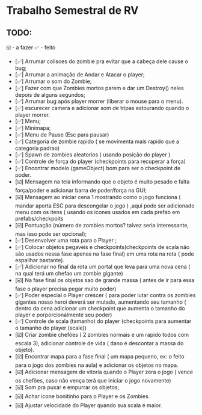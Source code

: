 # Trabalho Semestral de RV

## TODO:
️️☑️ - a fazer
✅ - feito

- [✅] Arrumar colisoes do zombie pra evitar que a cabeça dele cause o bug;
- [✅] Arrumar a animação de Andar e Atacar o player;
- [✅] Arrumar o som do Zombie;
- [✅] Fazer com que Zombies mortos parem  e dar um Destroy() neles depois de alguns segundos;
- [✅] Arrumar bug após player morrer (liberar o mouse para o menu).
- [✅] escurecer camera e adicionar som de tripas estourando quando o player morrer.
- [✅] Menu;
- [✅] Minimapa;
- [✅] Menu de Pause (Esc para pausar)
- [✅] Categoria de zombie rapido ( se movimenta mais rapido que a categoria padrao)
- [✅] Spawn de zombies aleatorios ( usando posição do player )
- [✅] Controle de força do player (checkpoints para recuperar a força)
- [✅] Encontrar modelo (gameObject) bom para ser o checkpoint de poder.
- [☑️] Mensagem na tela informando que o objeto é muito pesado e falta força/poder e adicionar barra de poder/força na GUI;
- [☑️] Mensagem ao iniciar cena 1 mostrando como o jogo funciona ( mandar aperta ESC para descongelar o jogo ) ,aqui pode ser adicionado menu com os itens ( usando os icones usados em cada prefab em prefabs/checkpoits 
- [☑️] Pontuação (número de zombies mortos? talvez seria interessante, mas isso pode ser opcional);
- [✅] Desenvolver uma rota para o Player ;
- [✅] Colocar  objetos pegaveis e checkpoints(checkpoints de scala não são usados nessa fase apenas na fase final) em uma rota na rota ( pode espallhar bastante).
- [✅] Adicionar no final da rota um portal que leva para uma nova cena ( na qual terá um chefao um zombie gigante)
- [☑️] Na fase final os objetos sao de grande massa ( antes de ir para essa fase o player precisa pegar muito poder)
- [✅] Poder especial o Player crescer ( para poder lutar contra os zombies gigantes nosso heroi deverá ser mutado, aumentando seu tamanho ( dentro da cena adicionar um checkpoint que aumenta o tamanho do player e porporcionalmente seu poder)
- [✅] Controle de scala (tamanho) do player (checkpoints para aumentar o tamanho do player (scale))
- [☑️] Criar zombie chefões ( 2 zombies normais e um rapido  todos com escala 3), adicionar controle de vida ( dano é descontar a massa do objeto).
- [☑️] Encontrar mapa para a fase final ( um mapa pequeno, ex: o feito para o jogo dos zombies na aula) e adicionar os objetos no mapa.
- [☑️] Adicionar mensagem de vitoria quando o Player zera o jogo ( vence os chefões, caso não vença terá que iniciar o jogo novamente)
- [☑️] Som pra puxar e empurrar os objetos;
- [☑️] Achar icone bonitinho para o Player e os Zombies.
- [☑️] Ajustar velocidade do Player quando sua scala é maior.



